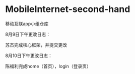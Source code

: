 # MobileInternet-second-hand
移动互联app小组仓库

8月9日下午更改日志：

苏杰完成核心框架，并提交更改

8月10日下午更改日志：

陈福利完成home（首页），login（登录页）



